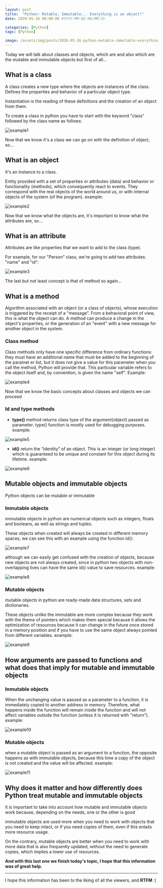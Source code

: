 ```yaml
---
layout: post    
title:  "Python: Mutable, Immutable... Everything is an object!"
date: 2020-05-26 00:00:00 #YYYY-MM-DD HH:MM:SS

categories: [Python]
tags: [Python]

image: /assets/img/posts/2020-05-26-python-mutable-immutable-everything-is-an-object/banner.png
---
```


Today we will talk about classes and objects, which are and also which are the mutable and immutable objects but first of all...

## **What is a class**

A class creates a new type where the objects are instances of the class. Defines the properties and behavior of a particular object type.

Instantiation is the reading of these definitions and the creation of an object from them.

To create a class in python you have to start with the keyword "class" followed by the class name as follows:

![example1](/assets/img/posts/2020-05-26-python-mutable-immutable-everything-is-an-object/example1.png)

Now that we know it's a class we can go on with the definition of object, so...

## **What is an object**

It's an instance to a class.

Entity provided with a set of properties or attributes (data) and behavior or functionality (methods), which consequently react to events. They correspond with the real objects of the world around us, or with internal objects of the system (of the program). example:

![example2](/assets/img/posts/2020-05-26-python-mutable-immutable-everything-is-an-object/example2.png)

Now that we know what the objects are, it's important to know what the attributes are, so...

## **What is an attribute**

Attributes are like properties that we want to add to the class (type).

For example, for our "Person" class, we're going to add two attributes: "name" and "id":

![example3](/assets/img/posts/2020-05-26-python-mutable-immutable-everything-is-an-object/example3.png)

The last but not least concept is that of method so again...

## **What is a method**

Algorithm associated with an object (or a class of objects), whose execution is triggered by the receipt of a "message". From a behavioral point of view, this is what the object can do. A method can produce a change in the object's properties, or the generation of an "event" with a new message for another object in the system.

### **Class method**

Class methods only have one specific difference from ordinary functions: they must have an additional name that must be added to the beginning of the paramet   er list, but it does not give a value for this parameter when you call the method, Python will provide that. This particular variable refers to the object itself and, by convention, is given the name "self". Example:

![example4](/assets/img/posts/2020-05-26-python-mutable-immutable-everything-is-an-object/example4.png)

Now that we know the basic concepts about classes and objects we can proceed

### **Id and type methods**

* **type()** method returns class type of the argument(object) passed as parameter. type() function is mostly used for debugging purposes. example:

![example5](/assets/img/posts/2020-05-26-python-mutable-immutable-everything-is-an-object/example5.png)

* **id()** return the “identity” of an object. This is an integer (or long integer) which is guaranteed to be unique and constant for this object during its lifetime. example:

![example6](/assets/img/posts/2020-05-26-python-mutable-immutable-everything-is-an-object/example6.png)

## **Mutable objects and immutable objects**

Python objects can be mutable or immutable

### **Inmutable objects**

immutable objects in python are numerical objects such as integers, floats and booleans, as well as strings and tuples.

These objects when created will always be created in different memory spaces, we can see this with an example using the function id():

![example7](/assets/img/posts/2020-05-26-python-mutable-immutable-everything-is-an-object/example7.png)

although we can easily get confused with the creation of objects, because new objects are not always created, since in python two objects with non-overlapping lives can have the same id() value to save resources. example:

![example8](/assets/img/posts/2020-05-26-python-mutable-immutable-everything-is-an-object/example8.png)

### **Mutable objects**

mutable objects in python are ready-made data structures, sets and dictionaries.

These objects unlike the immutable are more complex because they work with the theme of pointers which makes them special because it allows the optimization of resources because it can change in the future once stored in a memory position and if you have to use the same object always pointed from different variables. example:

![example9](/assets/img/posts/2020-05-26-python-mutable-immutable-everything-is-an-object/example9.png)

## **How arguments are passed to functions and what does that imply for mutable and immutable objects**

### **Inmutable objects**

When the unchanging value is passed as a parameter to a function, it is immediately copied to another address in memory. Therefore, what happens inside the function will remain inside the function and will not affect variables outside the function (unless it is returned with "return"). example:

![example10](/assets/img/posts/2020-05-26-python-mutable-immutable-everything-is-an-object/example10.png)

### **Mutable objects**

when a mutable object is passed as an argument to a function, the opposite happens as with immutable objects, because this time a copy of the object is not created and the value will be affected. example:

![example11](/assets/img/posts/2020-05-26-python-mutable-immutable-everything-is-an-object/example11.png)

## **Why does it matter and how differently does Python treat mutable and immutable objects**

It is important to take into account how mutable and immutable objects work because, depending on the needs, one or the other is good

immutable objects are used more when you need to work with objects that you need to keep intact, or if you need copies of them, even if this entails more resource usage.

On the contrary, mutable objects are better when you need to work with more data that is also frequently updated, without the need to generate copies, which implies a lower use of resources.

**And with this last one we finish today's topic, I hope that this information was of great help.**

---
I hope this information has been to the liking of all the viewers, and **RTFM** :)